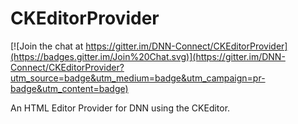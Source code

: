 ﻿# CKEditorProvider
[![Join the chat at https://gitter.im/DNN-Connect/CKEditorProvider](https://badges.gitter.im/Join%20Chat.svg)](https://gitter.im/DNN-Connect/CKEditorProvider?utm_source=badge&utm_medium=badge&utm_campaign=pr-badge&utm_content=badge) 

An HTML Editor Provider for DNN using the CKEditor.